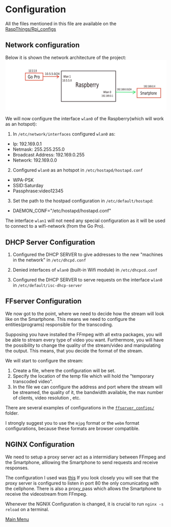 # Configuration

All the files mentioned in this file are available on the [RaspThings/Rpi_configs](../../Rpi_configs/)


## Network configuration
Below it is shown the network architecture of the project:
![Network](../images/Network.jpeg)

We will now configure the interface `wlan0` of the Raspberry(which will work as an hotspot):

1. In `/etc/network/interfaces` configured `wlan0` as:  
- Ip: 192.169.0.1 
- Netmask: 255.255.255.0
- Broadcast Address: 192.169.0.255
- Network: 192.169.0.0


2. Configured `wlan0` as an hotspot in `/etc/hostapd/hostapd.conf`

* WPA-PSK
* SSID:Saturday
* Passphrase:video12345

3. Set the path to the hostpad configuration in `/etc/default/hostapd`: 
 - DAEMON_CONF="/etc/hostapd/hostapd.conf"

The interface `wlan1` will not need any special configuration as it will be used to connect to a wifi-network (from the Go 
Pro).

## DHCP Server Configuration

1. Configured the DHCP SERVER to give addresses to the new "machines in the network" in `/etc/dhcpd.conf`

2. Denied interfaces of `wlan0` (built-in Wifi module) in `/etc/dhcpcd.conf`

3. Configured the DHCP SERVER to serve requests on the interface `wlan0` in `/etc/default/isc-dhcp-server`



## FFserver Configuration

We now got to the point, where we need to decide how the stream will look like on the Smartphone. This means we need to 
configure the entities(programs) responsible for the transcoding.

Supposing you have  installed the FFmpeg with all extra packages, you will be able to stream every type of video you want.
Furthermore, you will have the possibility to change the quality of the stream/video and manipulating the output. This means,
that you decide the format of the stream.

We will start to configure the stream:

1. Create a file, where the configuration will be set.
2. Specify the location of the temp file which will hold the "temporary transcoded video".
3. In the file we can configure the address and port where the stream will be streamed, the quality of it, the bandwidth 
available, the max number of clients, video resolution , etc.

There are several examples of configurations in the [`ffserver_configs/`](../../Rpi_configs/ffserver_configs) folder.

I strongly suggest you to use the `mjpg` format or the `webm` format configurations, because these formats are browser 
compatible.


## NGINX Configuration


We need to setup a proxy server act as a intermidiary between FFmpeg and the Smartphone, alllowing the Smartphone to send 
requests and receive responses.

The configuration I used was [this](../../Rpi_configs/nginx.conf)
If you look closely you will see that the proxy server is configured to listen in port 80 the only comunicating with the 
cellphone.
There is also a proxy_pass which allows the Smartphone to receive the videostream from FFmpeg.


Whenever the NGNIX Configuration is changed, it is crucial to run `nginx -s reload` on a terminal.


[Main Menu](../README.md)
